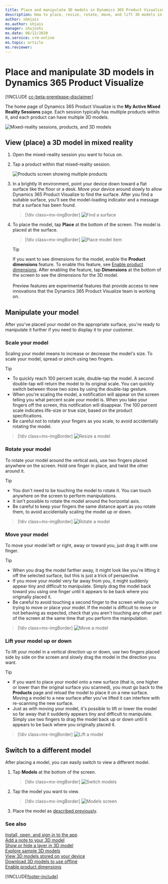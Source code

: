 ```yaml
---
title: Place and manipulate 3D models in Dynamics 365 Product Visualize.
description: How to place, resize, rotate, move, and lift 3D models in Dynamics 365 Product Visualize.
author: sbmjais
ms.author: shjais
manager: shujoshi
ms.date: 06/12/2020
ms.service: crm-online
ms.topic: article
ms.reviewer:
---
```


# Place and manipulate 3D models in Dynamics 365 Product Visualize

[!INCLUDE [cc-beta-prerelease-disclaimer](../includes/cc-beta-prerelease-disclaimer.md)]

The home page of Dynamics 365 Product Visualize is the **My Active Mixed Reality Sessions** page. Each session typically has multiple products within it, and each product can have multiple 3D models.

![Mixed-reality sessions, products, and 3D models](media/manipulating-3D-models.PNG "Mixed-reality sessions, products, and 3D models")

## View (place) a 3D model in mixed reality 

1.	Open the mixed-reality session you want to focus on.

2.	Tap a product within that mixed-reality session.

    ![Products screen showing multiple products](media/products-screen.PNG "Products screen showing multiple products")

3.	In a brightly lit environment, point your device down toward a flat surface like the floor or a desk. Move your device around slowly to allow Dynamics 365 Product Visualize to find the surface. After you find a suitable surface, you'll see the model-loading indicator and a message that a surface has been found.

    > [!div class=mx-imgBorder]
    > ![Find a surface](media/preface-find-surface.png "Find a surface")

4.  To place the model, tap **Place** at the bottom of the screen. The model is placed at the surface.

    > [!div class=mx-imgBorder]
    > ![Place model item](media/model-placed.png "Place model item")
    
    > [!TIP]
    > If you want to see dimensions for the model, enable the **Product dimensions** feature. To enable this feature, see [Enable product dimensions](product-dimensions.md). After enabling the feature, tap **Dimensions** at the bottom of the screen to see the dimensions for the 3D model.<br><br>Preview features are experimental features that provide access to new innovations that the Dynamics 365 Product Visualize team is working on.  

## Manipulate your model

After you've placed your model on the appropriate surface, you're ready to manipulate it further if you need to display it to your customer.

### Scale your model

Scaling your model means to increase or decrease the model's size. To scale your model, spread or pinch using two fingers.

> [!TIP]
> - To quickly reach 100&nbsp;percent scale, double-tap the model. A second double-tap will return the model to its original scale. You can quickly switch between those two sizes by using the double-tap gesture.
> - When you're scaling the model, a notification will appear on the screen telling you what percent scale your model is. When you take your fingers off the screen, this notification will disappear. The 100&nbsp;percent scale indicates life-size or true size, based on the product specifications.
> - Be careful not to rotate your fingers as you scale, to avoid accidentally rotating the model.

> [!div class=mx-imgBorder]
> ![Resize a model](media/resize.png "Resize a model")

### Rotate your model  

To rotate your model around the vertical axis, use two fingers placed anywhere on the screen. Hold one finger in place, and twist the other around it.

> [!TIP]
> - You don't need to be touching the model to rotate it. You can touch anywhere on the screen to perform manipulations.
> - It isn't possible to rotate the model around the horizontal axis.
> - Be careful to keep your fingers the same distance apart as you rotate them, to avoid accidentally scaling the model up or down.

> [!div class=mx-imgBorder]
> ![Rotate a model](media/rotate.png "Rotate a model")

### Move your model

To move your model left or right, away or toward you, just drag it with one finger.

> [!TIP]
> - When you drag the model farther away, it might look like you're lifting it off the selected surface, but this is just a trick of perspective.
> - If you move your model very far away from you, it might suddenly appear tiny and difficult to manipulate. Simply drag the model back toward you using one finger until it appears to be back where you originally placed it.
> - Be careful to avoid touching a second finger to the screen while you're trying to move or place your model. If the model is difficult to move or not behaving as expected, check that you aren't touching any other part of the screen at the same time that you perform the manipulation. 

> [!div class=mx-imgBorder]
> ![Move a model](media/move.png "Move a model")

### Lift your model up or down

To lift your model in a vertical direction up or down, use two fingers placed side by side on the screen and slowly drag the model in the direction you want.

> [!TIP]
> - If you want to place your model onto a new surface (that is, one higher or lower than the original surface you scanned), you must go back to the **Products** page and reload the model to place it on a new surface. Moving a model to a new surface after you've lifted it can interfere with re-scanning the new surface.
> - Just as with moving your model, it's possible to lift or lower the model so far away that it suddenly appears tiny and difficult to manipulate. Simply use two fingers to drag the model back up or down until it appears to be back where you originally placed it.

> [!div class=mx-imgBorder]
> ![Lift a model](media/lift.png "Lift a model")

## Switch to a different model

After placing a model, you can easily switch to view a different model.

1.	Tap **Models** at the bottom of the screen.

    > [!div class=mx-imgBorder]
    > ![Switch models](media/select-models.png "Switch models")
 
2.	Tap the model you want to view.

    > [!div class=mx-imgBorder]
    > ![Models screen](media/3D-models.png "Models screen")
 
3.	Place the model as [described previously](#view-place-a-3d-model-in-mixed-reality). 

### See also

[Install, open, and sign in to the app](sign-in.md)<br>
[Add a note to your 3D model](add-note.md)<br>
[Show or hide a layer in 3D model](layers.md)<br>
[Explore sample 3D models](explore-samples.md)<br>
[View 3D models stored on your device](browse-models.md)<br>
[Download 3D models to use offline](download-models.md)<br>
[Enable product dimensions](product-dimensions.md)


[!INCLUDE[footer-include](../includes/footer-banner.md)]